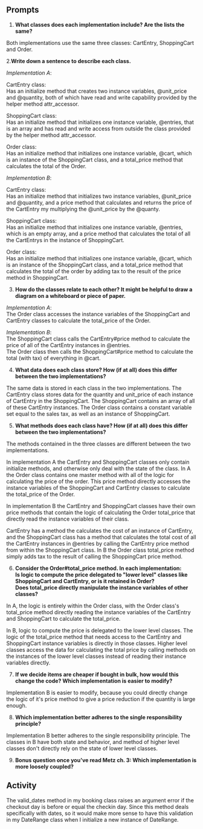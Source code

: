 ## Prompts   

1. **What classes does each implementation include? Are the lists the same?**  

Both implementations use the same three classes: CartEntry, ShoppingCart and Order.

2.**Write down a sentence to describe each class.**  

*Implementation A*:

CartEntry class:   
Has an initialize method that creates two instance variables, @unit_price and @quantity, both of which have read and write capability provided by the helper method attr_accessor.  

ShoppingCart class:  
 Has an initialize method that initializes one instance variable, @entries, that is an array and has read and write access from outside the class provided by the helper method attr_accessor.  

Order class:    
Has an initialize method that initializes one instance variable, @cart, which is an instance of the ShoppingCart class, and a total_price method that calculates the total of the Order.  

*Implementation B*:  

CartEntry class:  
Has an initialize method that initializes two instance variables, @unit_price and @quantity, and a price method that calculates and returns the price of the CartEntry my multiplying the @unit_price by the @quanty.  

ShoppingCart class:   
Has an initialize method that initializes one instance variable, @entries, which is an empty array, and a price method that calculates the total of all the CartEntrys in the instance of ShoppingCart.  

Order class:  
Has an initialize method that initializes one instance variable, @cart, which is an instance of the ShoppingCart class, and a total_price method that calculates the total of the order by adding tax to the result of the price method in ShoppingCart.  

3. **How do the classes relate to each other? It might be helpful to draw a diagram on a whiteboard or piece of paper.**

*Implementation A*:  
    The Order class accesses the instance variables of the ShoppingCart and CartEntry classes to calculate the total_price of the Order.  

*Implementation B*:  
    The ShoppingCart class calls the CartEntry#price method to calculate the price of all of the CartEntry instances in @entries.  
    The Order class then calls the ShoppingCart#price method to calculate the total (with tax) of everything in @cart.  


4. **What data does each class store? How (if at all) does this differ between the two implementations?**  

The same data is stored in each class in the two implementations. The CartEntry class stores data for the quantity and unit_price of each instance of CartEntry in the ShoppingCart. The ShoppingCart contains an array of all of these CartEntry instances. The Order class contains a constant variable set equal to the sales tax, as well as an instance of ShoppingCart.  

5. **What methods does each class have? How (if at all) does this differ between the two implementations?**  

The methods contained in the three classes are different between the two implementations.  

In implementation A the CartEntry and ShoppingCart classes only contain initialize methods, and otherwise only deal with the state of the class. In A the Order class contains one master method with all of the logic for calculating the price of the order. This price method directly accesses the instance variables of the ShoppingCart and CartEntry classes to calculate the total_price of the Order.  

In implementation B the CartEntry and ShoppingCart classes have their own price methods that contain the logic of calculating the Order total_price that directly read the instance variables of their class.  

CartEntry has a method the calculates the cost of an instance of CartEntry, and the ShoppingCart class has a method that calculates the total cost of all the CartEntry instances in @entries by calling the CartEntry price method from within the ShoppingCart class. In B the Order class total_price method simply adds tax to the result of calling the ShoppingCart price method.  

6. **Consider the Order#total_price method. In each implementation:  
 Is logic to compute the price delegated to "lower level" classes like ShoppingCart and CartEntry, or is it retained in Order?  
 Does total_price directly manipulate the instance variables of other classes?**  

In A, the logic is entirely within the Order class, with the Order class's total_price method directly reading the instance variables of the CartEntry and ShoppingCart to calculate the total_price.  

In B, logic to compute the price is delegated to the lower level classes. The logic of the total_price method that needs access to the CartEntry and ShoppingCart instance variables is directly in those classes. Higher level classes access the data for calculating the total price by calling methods on the instances of the lower level classes instead of reading their instance variables directly.  

7. **If we decide items are cheaper if bought in bulk, how would this change the code? Which implementation is easier to modify?**

Implementation B is easier to modify, because you could directly change the logic of it's price method to give a price reduction if the quantity is large enough.  

8. **Which implementation better adheres to the single responsibility principle?**    

Implementation B better adheres to the single responsibility principle. The classes in B have both state and behavior, and method of higher level classes don't directly rely on the state of lower level classes.  

9. **Bonus question once you've read Metz ch. 3: Which implementation is more loosely coupled?**  

## Activity  

The valid_dates method in my booking class raises an argument error if the checkout day is before or equal the checkin day. Since this method deals specifically with dates, so it would make more sense to have this validation in my DateRange class when I initialize a new instance of DateRange.  
